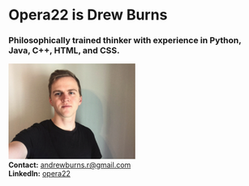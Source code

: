 # Opera22 is Drew Burns
### Philosophically trained thinker with experience in Python, Java, C++, HTML, and CSS.

![portrait picture](githubpfp1.png)  
**Contact:** andrewburns.r@gmail.com  
**LinkedIn:** [opera22](http://www.linkedin.com/in/opera22)


<!--
**opera22/opera22** is a ✨ _special_ ✨ repository because its `README.md` (this file) appears on your GitHub profile.

Here are some ideas to get you started:

- 🔭 I’m currently working on ...
- 🌱 I’m currently learning ...
- 👯 I’m looking to collaborate on ...
- 🤔 I’m looking for help with ...
- 💬 Ask me about ...
- 📫 How to reach me: ...
- 😄 Pronouns: ...
- ⚡ Fun fact: ...
-->
